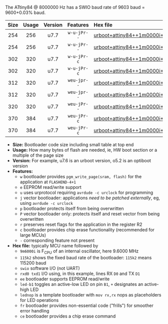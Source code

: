 The ATtiny84 @ 8000000 Hz has a SWIO baud rate of 9603 baud = 9600+0.03% baud.

|Size|Usage|Version|Features|Hex file|
|:-:|:-:|:-:|:-:|:--|
|254|256|u7.7|`w-u-jPr--`|[urboot+attiny84++1m0000i++++1k2_swio_rxa3_txa2_led+a4.hex](https://raw.githubusercontent.com/stefanrueger/urboot.hex/main/mcus/attiny84/internal_oscillator/fint++1m0000_Hz/br++++1k2_bps/urboot+attiny84++1m0000i++++1k2_swio_rxa3_txa2_led+a4.hex)|
|254|256|u7.7|`w-u-jPr--`|[urboot+attiny84++1m0000i++++1k2_swio_rxa3_txa2_lednop.hex](https://raw.githubusercontent.com/stefanrueger/urboot.hex/main/mcus/attiny84/internal_oscillator/fint++1m0000_Hz/br++++1k2_bps/urboot+attiny84++1m0000i++++1k2_swio_rxa3_txa2_lednop.hex)|
|302|320|u7.7|`w-u-jPr-c`|[urboot+attiny84++1m0000i++++1k2_swio_rxa3_txa2_led+a4_fr_ce.hex](https://raw.githubusercontent.com/stefanrueger/urboot.hex/main/mcus/attiny84/internal_oscillator/fint++1m0000_Hz/br++++1k2_bps/urboot+attiny84++1m0000i++++1k2_swio_rxa3_txa2_led+a4_fr_ce.hex)|
|302|320|u7.7|`w-u-jPr-c`|[urboot+attiny84++1m0000i++++1k2_swio_rxa3_txa2_lednop_fr_ce.hex](https://raw.githubusercontent.com/stefanrueger/urboot.hex/main/mcus/attiny84/internal_oscillator/fint++1m0000_Hz/br++++1k2_bps/urboot+attiny84++1m0000i++++1k2_swio_rxa3_txa2_lednop_fr_ce.hex)|
|312|320|u7.7|`weu-jpr--`|[urboot+attiny84++1m0000i++++1k2_swio_rxa3_txa2_ee_led+a4.hex](https://raw.githubusercontent.com/stefanrueger/urboot.hex/main/mcus/attiny84/internal_oscillator/fint++1m0000_Hz/br++++1k2_bps/urboot+attiny84++1m0000i++++1k2_swio_rxa3_txa2_ee_led+a4.hex)|
|312|320|u7.7|`weu-jpr--`|[urboot+attiny84++1m0000i++++1k2_swio_rxa3_txa2_ee_lednop.hex](https://raw.githubusercontent.com/stefanrueger/urboot.hex/main/mcus/attiny84/internal_oscillator/fint++1m0000_Hz/br++++1k2_bps/urboot+attiny84++1m0000i++++1k2_swio_rxa3_txa2_ee_lednop.hex)|
|320|320|u7.7|`weu-jPr--`|[urboot+attiny84++1m0000i++++1k2_swio_rxa3_txa2_ee.hex](https://raw.githubusercontent.com/stefanrueger/urboot.hex/main/mcus/attiny84/internal_oscillator/fint++1m0000_Hz/br++++1k2_bps/urboot+attiny84++1m0000i++++1k2_swio_rxa3_txa2_ee.hex)|
|370|384|u7.7|`weu-jPr-c`|[urboot+attiny84++1m0000i++++1k2_swio_rxa3_txa2_ee_led+a4_fr_ce.hex](https://raw.githubusercontent.com/stefanrueger/urboot.hex/main/mcus/attiny84/internal_oscillator/fint++1m0000_Hz/br++++1k2_bps/urboot+attiny84++1m0000i++++1k2_swio_rxa3_txa2_ee_led+a4_fr_ce.hex)|
|370|384|u7.7|`weu-jPr-c`|[urboot+attiny84++1m0000i++++1k2_swio_rxa3_txa2_ee_lednop_fr_ce.hex](https://raw.githubusercontent.com/stefanrueger/urboot.hex/main/mcus/attiny84/internal_oscillator/fint++1m0000_Hz/br++++1k2_bps/urboot+attiny84++1m0000i++++1k2_swio_rxa3_txa2_ee_lednop_fr_ce.hex)|

- **Size:** Bootloader code size including small table at top end
- **Usage:** How many bytes of flash are needed, ie, HW boot section or a multiple of the page size
- **Version:** For example, u7.6 is an urboot version, o5.2 is an optiboot version
- **Features:**
  + `w` bootloader provides `pgm_write_page(sram, flash)` for the application at `FLASHEND-4+1`
  + `e` EEPROM read/write support
  + `u` uses urprotocol requiring `avrdude -c urclock` for programming
  + `j` vector bootloader: applications *need to be patched externally*, eg, using `avrdude -c urclock`
  + `p` bootloader protects itself from being overwritten
  + `P` vector bootloader only: protects itself and reset vector from being overwritten
  + `r` preserves reset flags for the application in the register R2
  + `c` bootloader provides chip erase functionality (recommended for large MCUs)
  + `-` corresponding feature not present
- **Hex file:** typically MCU name followed by
  + `9m6000i` is F<sub>CPU</sub> of an internal oscillator, here 9.6000 MHz
  + `115k2` shows the fixed baud rate of the bootloader: `115k2` means 115200 baud
  + `swio` software I/O (not UART)
  + `rxd0 txd1` I/O using, in this example, lines RX `D0` and TX `D1`
  + `ee` bootloader supports EEPROM read/write
  + `led-b1` toggles an active-low LED on pin `B1`, `+` designates an active-high LED
  + `lednop` is a template bootloader with `mov rx,rx` nops as placeholders for LED operations
  + `fr` bootloader provides non-essential code ("frills") for smoother error handling
  + `ce` bootloader provides a chip erase command
